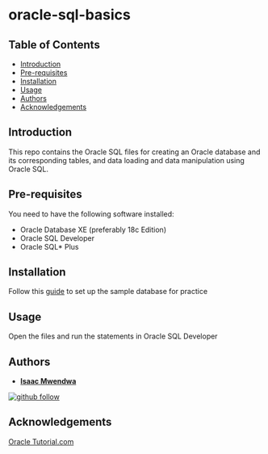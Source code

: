 # oracle-sql-basics

## Table of Contents
* [Introduction](#Introduction)
* [Pre-requisites](#Pre-requisites)
* [Installation](#Installation)
* [Usage](#Usage)
* [Authors](#Authors)
* [Acknowledgements](#Acknowledgements)

## Introduction
This repo contains the Oracle SQL files for creating an Oracle database and its corresponding tables, and data loading and data manipulation using Oracle SQL.

## Pre-requisites
You need to have the following software installed:
* Oracle Database XE (preferably 18c Edition)
* Oracle SQL Developer
* Oracle SQL* Plus

## Installation
Follow this [guide](https://www.oracletutorial.com/getting-started/create-oracle-sample-database-for-practice/) to set up the sample database for practice

## Usage
Open the files and run the statements in Oracle SQL Developer


## Authors

* **[Isaac Mwendwa](https://github.com/IsaacMwendwa)**
    
[![github follow](https://img.shields.io/github/followers/IsaacMwendwa?label=Follow_on_GitHub)](https://github.com/IsaacMwendwa)


## Acknowledgements
[Oracle Tutorial.com](https://www.oracletutorial.com)
